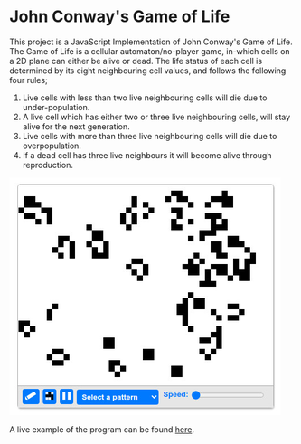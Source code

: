 # John Conway's Game of Life
This project is a JavaScript Implementation of John Conway's Game of Life. The Game of Life is a cellular automaton/no-player game, in-which cells on a 2D plane can either be alive or dead. The life status of each cell is determined by its eight neighbouring cell values, and follows the following four rules;

1. Live cells with less than two live neighbouring cells will die due to under-population.
2. A live cell which has either two or three live neighbouring cells, will stay alive for the next generation.
3. Live cells with more than three live neighbouring cells will die due to overpopulation.
4. If a dead cell has three live neighbours it will become alive through reproduction.

<img src="https://github.com/boikle/game-of-life/blob/master/screenshot/game-of-life-screenshot.jpg">

A live example of the program can be found [here](https://oikle.ca/portfolio/gameoflife/).

